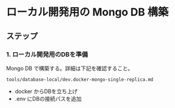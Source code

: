 # ローカル開発用の Mongo DB 構築

## ステップ

### 1. ローカル開発用のDBを準備

Mongo DB で構築する。詳細は下記を確認すること。

`tools/database-local/dev.docker-mongo-single-replica.md`

- docker からDBを立ち上げ
- .env にDBの接続パスを追加

